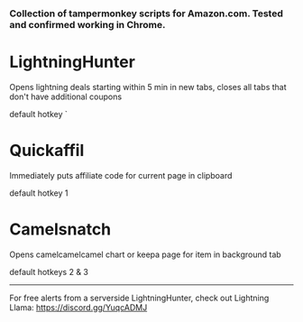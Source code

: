### Collection of tampermonkey scripts for Amazon.com. Tested and confirmed working in Chrome.

# LightningHunter 
Opens lightning deals starting within 5 min in new tabs, closes all tabs that don't have additional coupons

default hotkey `

# Quickaffil
Immediately puts affiliate code for current page in clipboard

default hotkey 1

# Camelsnatch
Opens camelcamelcamel chart or keepa page for item in background tab

default hotkeys 2 & 3

---------------------

For free alerts from a serverside LightningHunter, check out Lightning Llama:
https://discord.gg/YuqcADMJ
